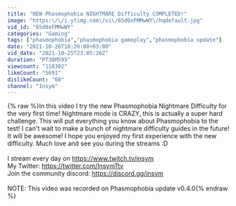 ```yaml
---
title: "NEW Phasmophobia NIGHTMARE Difficulty COMPLETED!"
image: "https:\/\/i.ytimg.com\/vi\/65d0xFMMwWY\/hqdefault.jpg"
vid_id: "65d0xFMMwWY"
categories: "Gaming"
tags: ["phasmophobia","phasmophobia gameplay","phasmophobia update"]
date: "2021-10-26T18:20:08+03:00"
vid_date: "2021-10-25T23:05:26Z"
duration: "PT38M59S"
viewcount: "118302"
likeCount: "5691"
dislikeCount: "60"
channel: "Insym"
---
```

{% raw %}In this video I try the new Phasmophobia Nightmare Difficulty for the very first time! Nightmare mode is CRAZY, this is actually a super hard challenge. This will put everything you know about Phasmophobia to the test! I can't wait to make a bunch of nightmare difficulty guides in the future! It will be awesome! I hope you enjoyed my first experience with the new difficulty. Much love and see you during the streams :D<br /><br />I stream every day on <a rel="nofollow" target="blank" href="https://www.twitch.tv/insym">https://www.twitch.tv/insym</a><br />My Twitter: <a rel="nofollow" target="blank" href="https://twitter.com/InsymTtv">https://twitter.com/InsymTtv</a><br />Join the community discord: <a rel="nofollow" target="blank" href="https://discord.gg/insym">https://discord.gg/insym</a><br /><br />NOTE: This video was recorded on Phasmophobia update v0.4.0{% endraw %}
